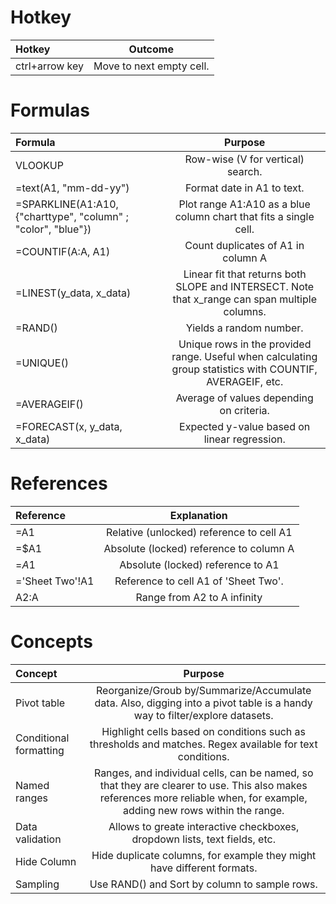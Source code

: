 # Hotkey
| Hotkey | Outcome |
| :---                  | :---:                    |
| ctrl+arrow key        | Move to next empty cell. |

# Formulas
| Formula | Purpose |
| :---                  | :---:                    |
| VLOOKUP | Row-wise (V for vertical) search. |
| =text(A1, "mm-dd-yy") | Format date in A1 to text. |
| =SPARKLINE(A1:A10, {"charttype", "column" ; "color", "blue"}) | Plot range A1:A10 as a blue column chart that fits a single cell.|
| =COUNTIF(A:A, A1) | Count duplicates of A1 in column A |
| =LINEST(y_data, x_data) | Linear fit that returns both SLOPE and INTERSECT. Note that x_range can span multiple columns. |
| =RAND() | Yields a random number. |
| =UNIQUE() | Unique rows in the provided range. Useful when calculating group statistics with COUNTIF, AVERAGEIF, etc.|
| =AVERAGEIF() | Average of values depending on criteria.|
| =FORECAST(x, y_data, x_data) | Expected y-value based on linear regression. | 





# References
| Reference | Explanation |
| :---                  | :---:                    |
| =A1        | Relative (unlocked) reference to cell A1 |
| =$A1              | Absolute (locked) reference to column A |
| =$A$1             | Absolute (locked) reference to A1|
| ='Sheet Two'!A1 | Reference to cell A1 of 'Sheet Two'. |
| A2:A | Range from A2 to A infinity |

# Concepts
| Concept | Purpose |
| :---                  | :---:                    | 
| Pivot table | Reorganize/Groub by/Summarize/Accumulate data. Also, digging into a pivot table is a handy way to filter/explore datasets.|
| Conditional formatting | Highlight cells based on conditions such as thresholds and matches. Regex available for text conditions.|
| Named ranges | Ranges, and individual cells, can be named, so that they are clearer to use. This also makes references more reliable when, for example, adding new rows within the range.|
| Data validation | Allows to greate interactive checkboxes, dropdown lists, text fields, etc. |
| Hide Column | Hide duplicate columns, for example they might have different formats. |
| Sampling | Use RAND() and Sort by column to sample rows. |